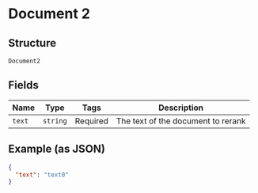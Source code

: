 
# Document 2

## Structure

`Document2`

## Fields

| Name | Type | Tags | Description |
|  --- | --- | --- | --- |
| `text` | `string` | Required | The text of the document to rerank |

## Example (as JSON)

```json
{
  "text": "text0"
}
```

